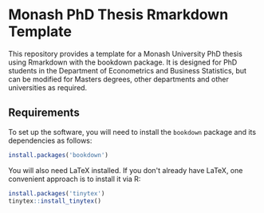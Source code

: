 Monash PhD Thesis Rmarkdown Template
========================

This repository provides a template for a Monash University PhD thesis using Rmarkdown with the bookdown package. It is designed for PhD students in the Department of Econometrics and Business Statistics, but can be modified for Masters degrees, other departments and other universities as required.

## Requirements

To set up the software, you will need to install the `bookdown` package and its dependencies as follows:

```r
install.packages('bookdown')
```

You will also need LaTeX installed. If you don't already have LaTeX, one convenient approach is to install it via R:

```r
install.packages('tinytex')
tinytex::install_tinytex()
```
